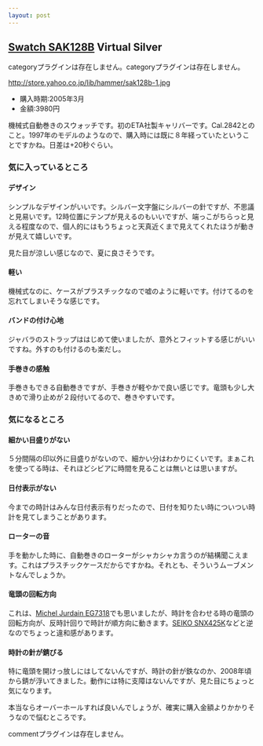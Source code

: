 ```yaml
---
layout: post
---
```

<h2><a href="/?page=Swatch+SAK128B" class="wikipage">Swatch SAK128B</a> Virtual Silver</h2>
<p><span class="error">categoryプラグインは存在しません。</span><span class="error">categoryプラグインは存在しません。</span></p>
<p><a href="http://store.yahoo.co.jp/lib/hammer/sak128b-1.jpg">http://store.yahoo.co.jp/lib/hammer/sak128b-1.jpg</a></p>
<ul>
<li>購入時期:2005年3月</li>
<li>金額:3980円</li>
</ul>
<p>機械式自動巻きのスウォッチです。初のETA社製キャリバーです。Cal.2842とのこと。1997年のモデルのようなので、購入時には既に８年経っていたということですかね。日差は+20秒ぐらい。</p>
<h3>気に入っているところ</h3>
<h4>デザイン</h4>
<p>シンプルなデザインがいいです。シルバー文字盤にシルバーの針ですが、不思議と見易いです。12時位置にテンプが見えるのもいいですが、端っこがちらっと見える程度なので、個人的にはもうちょっと天真近くまで見えてくれたほうが動きが見えて嬉しいです。</p>
<p>見た目が涼しい感じなので、夏に良さそうです。</p>
<h4>軽い</h4>
<p>機械式なのに、ケースがプラスチックなので嘘のように軽いです。付けてるのを忘れてしまいそうな感じです。</p>
<h4>バンドの付け心地</h4>
<p>ジャバラのストラップははじめて使いましたが、意外とフィットする感じがいいですね。外すのも付けるのも楽だし。</p>
<h4>手巻きの感触</h4>
<p>手巻きもできる自動巻きですが、手巻きが軽やかで良い感じです。竜頭も少し大きめで滑り止めが２段付いてるので、巻きやすいです。</p>
<h3>気になるところ</h3>
<h4>細かい目盛りがない</h4>
<p>５分間隔の印以外に目盛りがないので、細かい分はわかりにくいです。まぁこれを使ってる時は、それほどシビアに時間を見ることは無いとは思いますが。</p>
<h4>日付表示がない</h4>
<p>今までの時計はみんな日付表示有りだったので、日付を知りたい時についつい時計を見てしまうことがあります。</p>
<h4>ローターの音</h4>
<p>手を動かした時に、自動巻きのローターがシャカシャカ言うのが結構聞こえます。これはプラスチックケースだからですかね。それとも、そういうムーブメントなんでしょうか。</p>
<h4>竜頭の回転方向</h4>
<p>これは、<a href="/?page=Michel+Jurdain+EG7318" class="wikipage">Michel Jurdain EG7318</a>でも思いましたが、時計を合わせる時の竜頭の回転方向が、反時計回りで時計が順方向に動きます。<a href="/?page=SEIKO+SNX425K" class="wikipage">SEIKO SNX425K</a>などと逆なのでちょっと違和感があります。</p>
<h4>時計の針が錆びる</h4>
<p>特に竜頭を開けっ放しにはしてないんですが、時計の針が鉄なのか、2008年頃から錆が浮いてきました。動作には特に支障はないんですが、見た目にちょっと気になります。</p>
<p>本当ならオーバーホールすれば良いんでしょうが、確実に購入金額よりかかりそうなので悩むところです。</p>
<p><span class="error">commentプラグインは存在しません。</span> </p>
